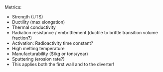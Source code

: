 Metrics:
- Strength (UTS)
- Ductility (max elongation)
- Thermal conductivity
- Radiation resistance / embrittlement (ductile to brittle transition volume fraction?)
- Activation: Radioactivity time constant?
- High melting temperature
- Manufacturability ($/kg or tons/year)
- Sputtering (erosion rate?)
- This applies both the first wall and to the diverter!
